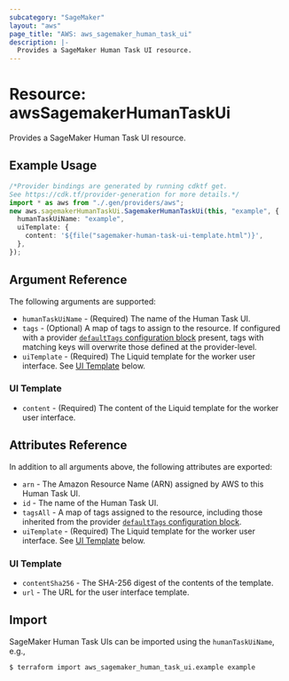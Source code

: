 ```yaml
---
subcategory: "SageMaker"
layout: "aws"
page_title: "AWS: aws_sagemaker_human_task_ui"
description: |-
  Provides a SageMaker Human Task UI resource.
---
```


# Resource: awsSagemakerHumanTaskUi

Provides a SageMaker Human Task UI resource.

## Example Usage

```typescript
/*Provider bindings are generated by running cdktf get.
See https://cdk.tf/provider-generation for more details.*/
import * as aws from "./.gen/providers/aws";
new aws.sagemakerHumanTaskUi.SagemakerHumanTaskUi(this, "example", {
  humanTaskUiName: "example",
  uiTemplate: {
    content: '${file("sagemaker-human-task-ui-template.html")}',
  },
});

```

## Argument Reference

The following arguments are supported:

* `humanTaskUiName` - (Required) The name of the Human Task UI.
* `tags` - (Optional) A map of tags to assign to the resource. If configured with a provider [`defaultTags` configuration block](https://registry.terraform.io/providers/hashicorp/aws/latest/docs#default_tags-configuration-block) present, tags with matching keys will overwrite those defined at the provider-level.
* `uiTemplate` - (Required) The Liquid template for the worker user interface. See [UI Template](#ui-template) below.

### UI Template

* `content` - (Required) The content of the Liquid template for the worker user interface.

## Attributes Reference

In addition to all arguments above, the following attributes are exported:

* `arn` - The Amazon Resource Name (ARN) assigned by AWS to this Human Task UI.
* `id` - The name of the Human Task UI.
* `tagsAll` - A map of tags assigned to the resource, including those inherited from the provider [`defaultTags` configuration block](https://registry.terraform.io/providers/hashicorp/aws/latest/docs#default_tags-configuration-block).
* `uiTemplate` - (Required) The Liquid template for the worker user interface. See [UI Template](#ui-template) below.

### UI Template

* `contentSha256` - The SHA-256 digest of the contents of the template.
* `url` - The URL for the user interface template.

## Import

SageMaker Human Task UIs can be imported using the `humanTaskUiName`, e.g.,

```console
$ terraform import aws_sagemaker_human_task_ui.example example
```
